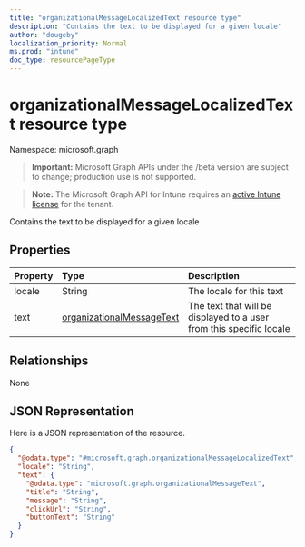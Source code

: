```yaml
---
title: "organizationalMessageLocalizedText resource type"
description: "Contains the text to be displayed for a given locale"
author: "dougeby"
localization_priority: Normal
ms.prod: "intune"
doc_type: resourcePageType
---
```


# organizationalMessageLocalizedText resource type

Namespace: microsoft.graph

> **Important:** Microsoft Graph APIs under the /beta version are subject to change; production use is not supported.

> **Note:** The Microsoft Graph API for Intune requires an [active Intune license](https://go.microsoft.com/fwlink/?linkid=839381) for the tenant.

Contains the text to be displayed for a given locale

## Properties
|Property|Type|Description|
|:---|:---|:---|
|locale|String|The locale for this text|
|text|[organizationalMessageText](../resources/intune-partnerintegration-organizationalmessagetext.md)|The text that will be displayed to a user from this specific locale|

## Relationships
None

## JSON Representation
Here is a JSON representation of the resource.
<!-- {
  "blockType": "resource",
  "@odata.type": "microsoft.graph.organizationalMessageLocalizedText"
}
-->
``` json
{
  "@odata.type": "#microsoft.graph.organizationalMessageLocalizedText",
  "locale": "String",
  "text": {
    "@odata.type": "microsoft.graph.organizationalMessageText",
    "title": "String",
    "message": "String",
    "clickUrl": "String",
    "buttonText": "String"
  }
}
```





